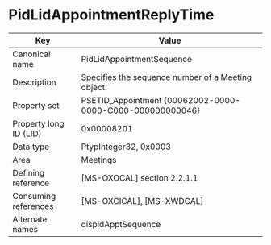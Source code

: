 # PidLidAppointmentReplyTime

| Key | Value |
|---|---|
| Canonical name | PidLidAppointmentSequence |
| Description | Specifies the sequence number of a Meeting object. |
| Property set | PSETID_Appointment {00062002-0000-0000-C000-000000000046} |
| Property long ID (LID) | 0x00008201 |
| Data type | PtypInteger32, 0x0003 |
| Area | Meetings |
| Defining reference | [MS-OXOCAL] section 2.2.1.1 |
| Consuming references | [MS-OXCICAL], [MS-XWDCAL] |
| Alternate names | dispidApptSequence |
